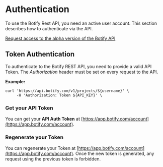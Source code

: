 # Authentication

To use the Botify Rest API, you need an active user account. This section describes how to authenticate via the API.

<a href="https://docs.google.com/forms/d/1T6D588024flDKHS6q_IMlVMS-q8rmRvgzBIc8EZdyDo/viewform" class="inscription-button" target="_blank">Request access to the alpha version of the Botify API</a>

## Token Authentication
To authenticate to the Botify REST API, you need to provide a valid API Token.
The *Authorization* header must be set on every request to the API.

**Example:**
```SH
curl 'https://api.botify.com/v1/projects/${username}' \
     -H 'Authorization: Token ${API_KEY}' \
```

### Get your API Token
You can get your **API Auth Token** at [https://app.botify.com/account](https://app.botify.com/account).

### Regenerate your Token
You can regenerate your Token at [https://app.botify.com/account](https://app.botify.com/account).
Once the new token is generated, any request using the previous token is forbidden.
